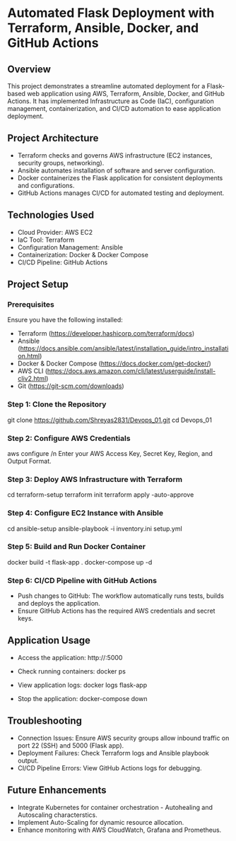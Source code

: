# Automated Flask Deployment with Terraform, Ansible, Docker, and GitHub Actions

## Overview
This project demonstrates a streamline automated deployment for a Flask-based web application using AWS, Terraform, Ansible, Docker, and GitHub Actions. It has implemented Infrastructure as Code (IaC), configuration management, containerization, and CI/CD automation to ease application deployment.

## Project Architecture
- Terraform checks and governs AWS infrastructure (EC2 instances, security groups, networking).
- Ansible automates installation of software and server configuration.
- Docker containerizes the Flask application for consistent deployments and configurations.
- GitHub Actions manages CI/CD for automated testing and deployment.

## Technologies Used
- Cloud Provider: AWS EC2
- IaC Tool: Terraform
- Configuration Management: Ansible
- Containerization: Docker & Docker Compose
- CI/CD Pipeline: GitHub Actions

## Project Setup
### Prerequisites
Ensure you have the following installed:
- Terraform (https://developer.hashicorp.com/terraform/docs)
- Ansible (https://docs.ansible.com/ansible/latest/installation_guide/intro_installation.html)
- Docker & Docker Compose (https://docs.docker.com/get-docker/)
- AWS CLI (https://docs.aws.amazon.com/cli/latest/userguide/install-cliv2.html)
- Git (https://git-scm.com/downloads)

### Step 1: Clone the Repository
git clone https://github.com/Shreyas2831/Devops_01.git cd Devops_01


### Step 2: Configure AWS Credentials
aws configure /n
Enter your AWS Access Key, Secret Key, Region, and Output Format.

### Step 3: Deploy AWS Infrastructure with Terraform
cd terraform-setup terraform init terraform apply -auto-approve

### Step 4: Configure EC2 Instance with Ansible
cd ansible-setup ansible-playbook -i inventory.ini setup.yml


### Step 5: Build and Run Docker Container
docker build -t flask-app . docker-compose up -d


### Step 6: CI/CD Pipeline with GitHub Actions
- Push changes to GitHub: The workflow automatically runs tests, builds and deploys the application.
- Ensure GitHub Actions has the required AWS credentials and secret keys.

## Application Usage
- Access the application: http://<EC2-Public-IP>:5000
- Check running containers: 
docker ps

- View application logs:
docker logs flask-app

- Stop the application:
docker-compose down


## Troubleshooting
- Connection Issues: Ensure AWS security groups allow inbound traffic on port 22 (SSH) and 5000 (Flask app).
- Deployment Failures: Check Terraform logs and Ansible playbook output.
- CI/CD Pipeline Errors: View GitHub Actions logs for debugging.

## Future Enhancements
- Integrate Kubernetes for container orchestration - Autohealing and Autoscaling characterstics.
- Implement Auto-Scaling for dynamic resource allocation.
- Enhance monitoring with AWS CloudWatch, Grafana and Prometheus.
